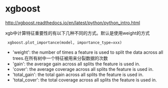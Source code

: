 # xgboost
http://xgboost.readthedocs.io/en/latest/python/python_intro.html





xgb中计算特征重要性的有以下几种不同的方式。默认是使用weight的方式
```python
 xgboost.plot_importance(model, importance_type=xxx)
```

* 'weight': the number of times a feature is used to split the data across all trees.在所有树中一个特征被用来分裂数据的次数
* 'gain': the average gain across all splits the feature is used in.
* 'cover': the average coverage across all splits the feature is used in.
* 'total_gain': the total gain across all splits the feature is used in.
* 'total_cover': the total coverage across all splits the feature is used in.


